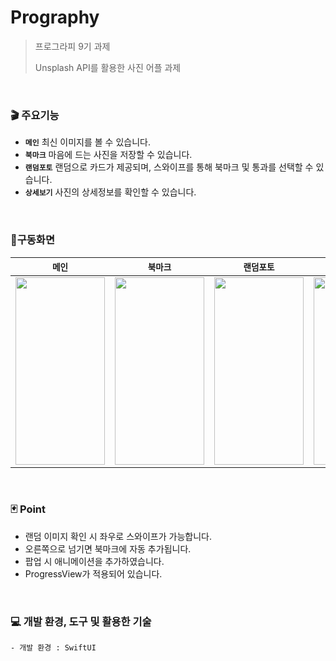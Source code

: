 # Prography

> 프로그라피 9기 과제
> 
> Unsplash API를 활용한 사진 어플 과제

<br>

### 🎬 주요기능
- **`메인`** 최신 이미지를 볼 수 있습니다.
- **`북마크`** 마음에 드는 사진을 저장할 수 있습니다.
- **`랜덤포토`** 랜덤으로 카드가 제공되며, 스와이프를 통해 북마크 및 통과를 선택할 수 있습니다.
- **`상세보기`** 사진의 상세정보를 확인할 수 있습니다.

<br>

### 📱구동화면
| **`메인`** | **`북마크`** | **`랜덤포토`** | **`상세보기`** |
| ---- | ---- | ---- | ---- |
| <img src="https://private-user-images.githubusercontent.com/110394722/302259188-c3290c9e-8fc2-4702-9379-7a2d6ff79448.PNG?jwt=eyJhbGciOiJIUzI1NiIsInR5cCI6IkpXVCJ9.eyJpc3MiOiJnaXRodWIuY29tIiwiYXVkIjoicmF3LmdpdGh1YnVzZXJjb250ZW50LmNvbSIsImtleSI6ImtleTUiLCJleHAiOjE3MDcxMjk2OTEsIm5iZiI6MTcwNzEyOTM5MSwicGF0aCI6Ii8xMTAzOTQ3MjIvMzAyMjU5MTg4LWMzMjkwYzllLThmYzItNDcwMi05Mzc5LTdhMmQ2ZmY3OTQ0OC5QTkc_WC1BbXotQWxnb3JpdGhtPUFXUzQtSE1BQy1TSEEyNTYmWC1BbXotQ3JlZGVudGlhbD1BS0lBVkNPRFlMU0E1M1BRSzRaQSUyRjIwMjQwMjA1JTJGdXMtZWFzdC0xJTJGczMlMkZhd3M0X3JlcXVlc3QmWC1BbXotRGF0ZT0yMDI0MDIwNVQxMDM2MzFaJlgtQW16LUV4cGlyZXM9MzAwJlgtQW16LVNpZ25hdHVyZT02NTExNjFhMjg2ZmExOTZhMDczNTJhOTE4NGE3ZjhlNjU3M2IwZjY2MWRjMmNkMTUyNDFkZGVlMDE3NmRiOGM3JlgtQW16LVNpZ25lZEhlYWRlcnM9aG9zdCZhY3Rvcl9pZD0wJmtleV9pZD0wJnJlcG9faWQ9MCJ9.k5o6cG6QZBDm6BghxzGX-MyQyIJSwt6hYKjtsCf1yqA" width="143" height="300"> | <img src="https://private-user-images.githubusercontent.com/110394722/302260700-0474f5ac-9610-4869-bf06-79045f0745c5.PNG?jwt=eyJhbGciOiJIUzI1NiIsInR5cCI6IkpXVCJ9.eyJpc3MiOiJnaXRodWIuY29tIiwiYXVkIjoicmF3LmdpdGh1YnVzZXJjb250ZW50LmNvbSIsImtleSI6ImtleTUiLCJleHAiOjE3MDcxMzAwMzAsIm5iZiI6MTcwNzEyOTczMCwicGF0aCI6Ii8xMTAzOTQ3MjIvMzAyMjYwNzAwLTA0NzRmNWFjLTk2MTAtNDg2OS1iZjA2LTc5MDQ1ZjA3NDVjNS5QTkc_WC1BbXotQWxnb3JpdGhtPUFXUzQtSE1BQy1TSEEyNTYmWC1BbXotQ3JlZGVudGlhbD1BS0lBVkNPRFlMU0E1M1BRSzRaQSUyRjIwMjQwMjA1JTJGdXMtZWFzdC0xJTJGczMlMkZhd3M0X3JlcXVlc3QmWC1BbXotRGF0ZT0yMDI0MDIwNVQxMDQyMTBaJlgtQW16LUV4cGlyZXM9MzAwJlgtQW16LVNpZ25hdHVyZT05MmZkYTM1N2IzZmU1ODU2NGU4ZTQ5NzIzMzVmY2UxZTQ3M2ViYjZjZDBhYzU2OGY1NjZiMmJjNjVhZWI3NTc2JlgtQW16LVNpZ25lZEhlYWRlcnM9aG9zdCZhY3Rvcl9pZD0wJmtleV9pZD0wJnJlcG9faWQ9MCJ9.QP1TnWacQJ1lYTvLNxWkudq_Q6hLv3RBsjntHCjlcGI" width="143" height="300"> | <img src="https://private-user-images.githubusercontent.com/110394722/302258934-25f2e9b9-c890-4a6f-a566-62966f66ee71.PNG?jwt=eyJhbGciOiJIUzI1NiIsInR5cCI6IkpXVCJ9.eyJpc3MiOiJnaXRodWIuY29tIiwiYXVkIjoicmF3LmdpdGh1YnVzZXJjb250ZW50LmNvbSIsImtleSI6ImtleTUiLCJleHAiOjE3MDcxMjk2OTAsIm5iZiI6MTcwNzEyOTM5MCwicGF0aCI6Ii8xMTAzOTQ3MjIvMzAyMjU4OTM0LTI1ZjJlOWI5LWM4OTAtNGE2Zi1hNTY2LTYyOTY2ZjY2ZWU3MS5QTkc_WC1BbXotQWxnb3JpdGhtPUFXUzQtSE1BQy1TSEEyNTYmWC1BbXotQ3JlZGVudGlhbD1BS0lBVkNPRFlMU0E1M1BRSzRaQSUyRjIwMjQwMjA1JTJGdXMtZWFzdC0xJTJGczMlMkZhd3M0X3JlcXVlc3QmWC1BbXotRGF0ZT0yMDI0MDIwNVQxMDM2MzBaJlgtQW16LUV4cGlyZXM9MzAwJlgtQW16LVNpZ25hdHVyZT1kMTc3ZTA3NDEwMjVlZDA0YTBmOGQ0YzgzNjJjYWJjNTY3Y2IxNjA2MWFmZTBiNTI2NzNiMDQ3M2NhMGIxZjZkJlgtQW16LVNpZ25lZEhlYWRlcnM9aG9zdCZhY3Rvcl9pZD0wJmtleV9pZD0wJnJlcG9faWQ9MCJ9.nGBTNn8TwYMFQ2-huMg2j0rv8yTCPEtIKFukxDHAaoc" width="143" height="300"> | <img src="https://private-user-images.githubusercontent.com/110394722/302259100-2c482ad0-65e5-4121-bba6-60fe3bad3c38.PNG?jwt=eyJhbGciOiJIUzI1NiIsInR5cCI6IkpXVCJ9.eyJpc3MiOiJnaXRodWIuY29tIiwiYXVkIjoicmF3LmdpdGh1YnVzZXJjb250ZW50LmNvbSIsImtleSI6ImtleTUiLCJleHAiOjE3MDcxMjk2NzMsIm5iZiI6MTcwNzEyOTM3MywicGF0aCI6Ii8xMTAzOTQ3MjIvMzAyMjU5MTAwLTJjNDgyYWQwLTY1ZTUtNDEyMS1iYmE2LTYwZmUzYmFkM2MzOC5QTkc_WC1BbXotQWxnb3JpdGhtPUFXUzQtSE1BQy1TSEEyNTYmWC1BbXotQ3JlZGVudGlhbD1BS0lBVkNPRFlMU0E1M1BRSzRaQSUyRjIwMjQwMjA1JTJGdXMtZWFzdC0xJTJGczMlMkZhd3M0X3JlcXVlc3QmWC1BbXotRGF0ZT0yMDI0MDIwNVQxMDM2MTNaJlgtQW16LUV4cGlyZXM9MzAwJlgtQW16LVNpZ25hdHVyZT1iOWYyYjYzYzliYjA1NjJjN2Y3ZDdhODY2MjlmMWY3ZGI3YzQ0MzM5ZDgxNTUyY2ZlODJiM2EwN2Q4MWIzMzI0JlgtQW16LVNpZ25lZEhlYWRlcnM9aG9zdCZhY3Rvcl9pZD0wJmtleV9pZD0wJnJlcG9faWQ9MCJ9.S9eFgpowGkUSz4GyRxNCRwDynGBZkC9BWBikwpWZ_zU" width="143" height="300"> |




<br>

### 🃏 Point
- 랜덤 이미지 확인 시 좌우로 스와이프가 가능합니다.
- 오른쪽으로 넘기면 북마크에 자동 추가됩니다. 
- 팝업 시 애니메이션을 추가하였습니다.
- ProgressView가 적용되어 있습니다.


<br>


### 💻 개발 환경, 도구 및 활용한 기술
```
- 개발 환경 : SwiftUI
```

